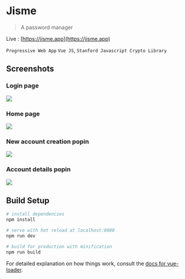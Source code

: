 # Jisme

> A password manager

Live : [https://jisme.app](https://jisme.app)

`Progressive Web App` `Vue JS`, `Stanford Javascript Crypto Library`

## Screenshots

### Login page

![](https://github.com/ismailnguyen/Jisme/raw/master/screenshots/login.png)

### Home page

![](https://github.com/ismailnguyen/Jisme/raw/master/screenshots/home.png)

### New account creation popin

![](https://github.com/ismailnguyen/Jisme/raw/master/screenshots/account_creation.png)

### Account details popin

![](https://github.com/ismailnguyen/Jisme/raw/master/screenshots/account_details.png)


## Build Setup

``` bash
# install dependencies
npm install

# serve with hot reload at localhost:8080
npm run dev

# build for production with minification
npm run build
```

For detailed explanation on how things work, consult the [docs for vue-loader](http://vuejs.github.io/vue-loader).
